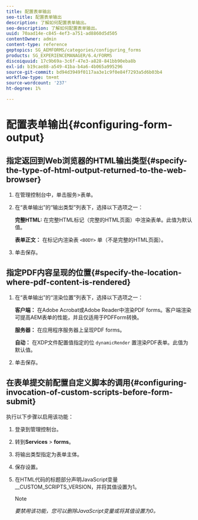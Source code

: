```yaml
---
title: 配置表单输出
seo-title: 配置表单输出
description: 了解如何配置表单输出。
seo-description: 了解如何配置表单输出。
uuid: 70aad14e-c845-4ef3-a751-ad8860d5d505
contentOwner: admin
content-type: reference
geptopics: SG_AEMFORMS/categories/configuring_forms
products: SG_EXPERIENCEMANAGER/6.4/FORMS
discoiquuid: 17c9b69a-3c6f-47e3-a828-841bb90eba8b
exl-id: b19cae88-a549-41ba-b4a6-4b065a995296
source-git-commit: bd94d3949f0117aa3e1c9f0e84f7293a5d6b03b4
workflow-type: tm+mt
source-wordcount: '237'
ht-degree: 1%

---
```


# 配置表单输出{#configuring-form-output}

## 指定返回到Web浏览器的HTML输出类型{#specify-the-type-of-html-output-returned-to-the-web-browser}

1. 在管理控制台中，单击服务>表单。
1. 在“表单输出”的“输出类型”列表下，选择以下选项之一：

   **完整HTML:** 在完整HTML标记（完整的HTML页面）中渲染表单。此值为默认值。

   **表单正文：** 在标记内渲染表 `<BODY>` 单（不是完整的HTML页面）。

1. 单击保存。

## 指定PDF内容呈现的位置{#specify-the-location-where-pdf-content-is-rendered}

1. 在“表单输出”的“渲染位置”列表下，选择以下选项之一：

   **客户端：** 在Adobe Acrobat或Adobe Reader中渲染PDF forms。客户端渲染可提高AEM表单的性能，并且仅适用于PDFForm转换。

   **服务器：** 在应用程序服务器上呈现PDF forms。

   **自动：** 在XDP文件配置值指定的位 `dynamicRender` 置渲染PDF表单。此值为默认值。

1. 单击保存。

## 在表单提交前配置自定义脚本的调用{#configuring-invocation-of-custom-scripts-before-form-submit}

执行以下步骤以启用该功能：

1. 登录到管理控制台。
1. 转到&#x200B;**Services** > **forms**。
1. 将输出类型指定为表单主体。
1. 保存设置。
1. 在HTML代码的标题部分声明JavaScript变量__CUSTOM_SCRIPTS_VERSION，并将其值设置为1。

   >[!NOTE]
   >
   >*要禁用该功能，您可以删除JavaScript变量或将其值设置为0。*
